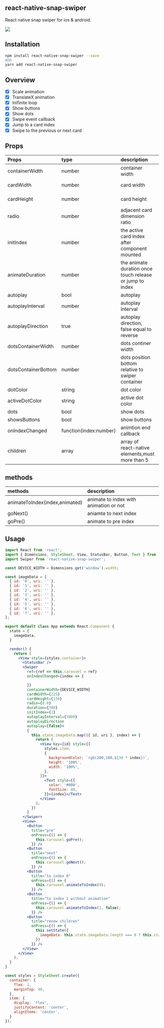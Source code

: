 ## react-native-snap-swiper

React native snap swiper for ios & android.

![](https://github.com/jys125773/reactNativeSnapSwiper/blob/master/swiper.gif)

## Installation

```bash
npm install react-native-snap-swiper --save
#OR
yarn add react-native-snap-swiper
```


## Overview

- [x] Scale animation
- [x] TranslateX animation 
- [x] Inifinite loop
- [x] Show buttons
- [x] Show dots
- [x] Swipe event callback
- [x] Jump to a card index 
- [x] Swipe to the previous or next card

## Props

| Props    | type   | description                                                                                             | required | default                          |
|:----------|:--------|:--------------------------------------------------|:----------------------------------|:------------|
| containerWidth | number | container width | false | Dimensions.get('window').width |
| cardWidth | number | card width | false | Dimensions.get('window').width * 0.6 |
| cardHeight | number | card height | false | Dimensions.get('window').width * 0.4 |
| radio | number | adjacent card dimension ratio | false | 0.8 |
| initIndex | number | the active card index after component mounted | false | 0 |
| animateDuration | number | the animate duration once touch release or jump to index | false | 200 |
| autoplay | bool | autoplay | false | true |
| autoplayInterval | number | autoplay interval | fasle | 3600 |
| autoplayDirection | true | autoplay direction, false equal to reverse | fasle | true |
| dotsContainerWidth | number | dots continer width | false | cardWidth * 0.66 |
| dotsContainerBottom | number | dots position bottom relative to swiper container | fasle | 10 |
| dotColor | string | dot color | false | 'rgba(0,0,0,.2)' |
| activeDotColor | string | active dot color | fasle | '#007aff'|
| dots | bool | show dots | false | true |
| showsButtons | bool | show buttons | fasle | true |
| onIndexChanged | function(index:number) | animtion end callback | fasle | ()=>{} |
| children | array | array of react-native elements,must more than 5 | true | [] |

## methods

| methods    | description |
|:----------|:------------- |
| animateToIndex(index,animated) | animate to index with animation or not |
| goNext() | aniamte to next index |
| goPre() | animate to pre index |

## Usage

```jsx
import React from 'react';
import { Dimensions, StyleSheet, View, StatusBar, Button, Text } from 'react-native';
import Swiper from 'react-native-snap-swiper';

const DEVICE_WIDTH = Dimensions.get('window').width;

const imageData = [
  { id: '0', uri: '' },
  { id: '1', uri: '' },
  { id: '2', uri: '' },
  { id: '3', uri: '' },
  { id: '4', uri: '' },
  { id: '5', uri: '' },
  { id: '6', uri: '' },
  { id: '7', uri: '' },
];

export default class App extends React.Component {
  state = {
    imageData,
  }

  render() {
    return (
      <View style={styles.container}>
        <StatusBar />
        <Swiper
          ref={ref => this.carousel = ref}
          onIndexChanged={index => {

          }}
          containerWidth={DEVICE_WIDTH}
          cardWidth={225}
          cardHeight={150}
          radio={0.8}
          duration={300}
          initIndex={2}
          autoplayInterval={3800}
          autoplayDirection
          autoplay={false}>
          {
            this.state.imageData.map(({ id, uri }, index) => {
              return (
                <View key={id} style={[
                  styles.item,
                  {
                    backgroundColor: `rgb(200,100,${30 * index})`,
                    height: '100%',
                    width: '100%',
                  },
                ]}>
                  <Text style={{
                    color: '#000',
                    fontSize: 40,
                  }}>{index}</Text>
                </View>
              );
            })
          }
        </Swiper>
        <View>
          <Button
            title="pre"
            onPress={() => {
              this.carousel.goPre();
            }} />
          <Button
            title="next"
            onPress={() => {
              this.carousel.goNext();
            }} />
          <Button
            title="to index 0"
            onPress={() => {
              this.carousel.animateToIndex(0);
            }} />
          <Button
            title="to index 1 without animation"
            onPress={() => {
              this.carousel.animateToIndex(1, false);
            }} />
          <Button
            title="renew children"
            onPress={() => {
              this.setState({
                imageData: this.state.imageData.length === 8 ? this.state.imageData.slice(0, 5) : imageData,
              })
            }} />
        </View>
      </View>
    );
  }
}

const styles = StyleSheet.create({
  container: {
    flex: 1,
    marginTop: 40,
  },
  item: {
    display: 'flex',
    justifyContent: 'center',
    alignItems: 'center',
  }
});

```
